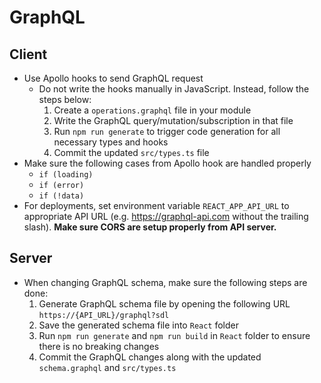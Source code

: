 # GraphQL

## Client

- Use Apollo hooks to send GraphQL request
  - Do not write the hooks manually in JavaScript. Instead, follow the steps below:
    1. Create a `operations.graphql` file in your module
    1. Write the GraphQL query/mutation/subscription in that file
    1. Run `npm run generate` to trigger code generation for all necessary types and hooks
    1. Commit the updated `src/types.ts` file
- Make sure the following cases from Apollo hook are handled properly
  - `if (loading)`
  - `if (error)`
  - `if (!data)`
- For deployments, set environment variable `REACT_APP_API_URL` to appropriate API URL (e.g. https://graphql-api.com without the trailing slash). **Make sure CORS are setup properly from API server.**

## Server

- When changing GraphQL schema, make sure the following steps are done:
  1. Generate GraphQL schema file by opening the following URL `https://{API_URL}/graphql?sdl`
  1. Save the generated schema file into `React` folder
  1. Run `npm run generate` and `npm run build` in `React` folder to ensure there is no breaking changes
  1. Commit the GraphQL changes along with the updated `schema.graphql` and `src/types.ts`